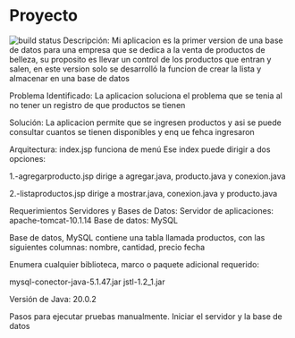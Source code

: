 # Proyecto
![build status](https://app.travis-ci.com/Magali581/Proyecto.svg?branch=main)
Descripción:
Mi aplicacion es la primer version de una base de datos para una empresa que se dedica a la venta de productos de belleza, su proposito es llevar un control de los productos que entran y salen, en este version solo se desarrolló la funcion de crear la lista y almacenar en una base de datos


Problema Identificado:
La aplicacion soluciona el problema que se tenia al no tener un registro de que productos se tienen

Solución:
La aplicacion permite que se ingresen productos y asi se puede consultar cuantos se tienen disponibles y enq ue fehca ingresaron


Arquitectura:
index.jsp funciona de menú
Ese index puede dirigir a dos opciones:

1.-agregarproducto.jsp
dirige a agregar.java, producto.java y conexion.java

2.-listaproductos.jsp
dirige a mostrar.java, conexion.java y producto.java



Requerimientos
Servidores y Bases de Datos:
Servidor de aplicaciones: apache-tomcat-10.1.14
Base de datos: MySQL

Base de datos, MySQL contiene una tabla llamada productos, con las siguientes columnas: nombre, cantidad, precio fecha

Enumera cualquier biblioteca, marco o paquete adicional requerido:

mysql-conector-java-5.1.47.jar
jstl-1.2_1.jar

Versión de Java: 20.0.2

Pasos para ejecutar pruebas manualmente.
Iniciar el servidor y la base de datos




